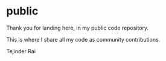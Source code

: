 # public
Thank you for landing here, in my public code repository.

This is where I share all my code as community contributions.

Tejinder Rai
